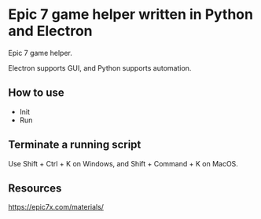 # Epic 7 game helper written in Python and Electron

Epic 7 game helper.

Electron supports GUI, and Python supports automation.

## How to use

* Init
* Run

## Terminate a running script

Use Shift + Ctrl + K on Windows, and Shift + Command + K on MacOS.

## Resources

https://epic7x.com/materials/
